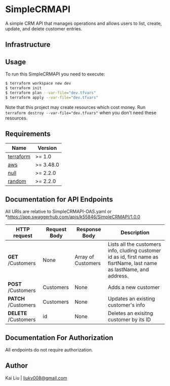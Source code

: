 # SimpleCRMAPI
A simple CRM API that manages operations and allows users to list, create, update, and delete customer entries.

## Infrastructure

## Usage

To run this SimpleCRMAPI you need to execute:

```bash
$ terraform workspace new dev
$ terraform init
$ terraform plan --var-file="dev.tfvars"
$ terraform apply --var-file="dev.tfvars"
```

Note that this project may create resources which cost money. Run `terraform destroy --var-file="dev.tfvars"` when you don't need these resources.

## Requirements

| Name | Version |
|------|---------|
| <a name="requirement_terraform"></a> [terraform](#requirement\_terraform) | >= 1.0 |
| <a name="requirement_aws"></a> [aws](#requirement\_aws) | >= 3.48.0 |
| <a name="requirement_archive"></a> [null](#requirement\_null) | >= 2.2.0 |
| <a name="requirement_random"></a> [random](#requirement\_random) | >= 2.2.0 |


## Documentation for API Endpoints

All URIs are relative to SimpleCRMAPI-OAS.yaml or *https://app.swaggerhub.com/apis/k55846/SimpleCRMAPI/1.0.0

HTTP request | Request Body | Response Body | Description
------------ | ------------- | ------------- | ------------- 
**GET** /Customers  | None | Array of Customers | Lists all the customers info, cluding customer id as id, first name as fisrtName, last name as lastName, and address.
**POST** /Customers | Customers | None | Adds a new customer
**PATCH** /Customers | Customers | None | Updates an existing customer&#39;s info
**DELETE** /Customers | id | None |  Deletes an exisitng customer by its ID



## Documentation For Authorization

 All endpoints do not require authorization.

## Author
Kai Liu | liuky008@gmail.com